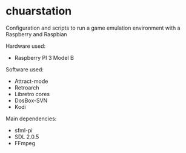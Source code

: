 # chuarstation
Configuration and scripts to run a game emulation environment with a Raspberry and Raspbian  
  
Hardware used:
* Raspberry PI 3 Model B
  
Software used:
* Attract-mode
* Retroarch
* Libretro cores
* DosBox-SVN
* Kodi
  
Main dependencies:
* sfml-pi
* SDL 2.0.5
* FFmpeg
